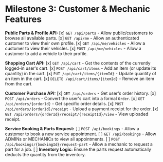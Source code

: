 # Milestone 3: Customer & Mechanic Features

**Public Parts & Profile API:**
[x] `GET /api/parts` - Allow public/customers to browse all available parts.
[x] `GET /api/me` - Allow an authenticated customer to view their own profile.
[x] `GET /api/me/vehicles` - Allow a customer to view their vehicles.
[x] `POST /api/me/vehicles` - Allow a customer to add a vehicle to their profile.

**Shopping Cart API:**
[x] `GET /api/cart` - Get the contents of the currently logged-in user's cart.
[x] `POST /api/cart/items` - Add an item (or update its quantity) in the cart.
[x] `PUT /api/cart/items/{itemId}` - Update quantity of an item in the cart.
[x] `DELETE /api/cart/items/{itemId}` - Remove an item from the cart.

**Customer Purchase API:**
[x] `GET /api/orders` - Get user's order history.
[x] `POST /api/orders` - Convert the user's cart into a formal `Order`.
[x] `GET /api/orders/{orderId}` - Get specific order details.
[x] `POST /api/orders/{orderId}/receipt` - Upload a payment receipt for the order.
[x] `GET /api/orders/{orderId}/receipt/{receiptId}/view` - View uploaded receipt.

**Service Booking & Parts Request:**
[ ] `POST /api/bookings` - Allow a customer to book a new service appointment.
[ ] `GET /api/bookings` - Allow ADMINs or MECHANICs to view all appointments.
[ ] `POST /api/bookings/{bookingId}/request-part` - Allow a mechanic to request a part for a job.
[ ] **Inventory Logic:** Ensure the parts request automatically deducts the quantity from the inventory.